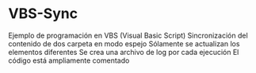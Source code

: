# VBS-Sync
Ejemplo de programación en VBS (Visual Basic Script)
Sincronización del contenido de dos carpeta en modo espejo
Sólamente se actualizan los elementos diferentes
Se crea una archivo de log por cada ejecución
El código está ampliamente comentado
